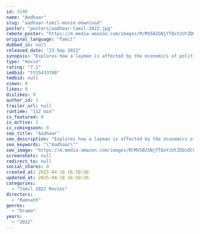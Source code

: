 ```yaml
---
id: 3196
name: "Aadhaar"
slug: "aadhaar-tamil-movie-download"
poster: "posters/aadhaar-tamil-2022.jpg"
remote_poster: "https://m.media-amazon.com/images/M/MV5BZGNjYTQxYzUtZDQzOC00MmZlLWI5ZWQtNzBiZWI3Y2ExZTVhXkEyXkFqcGdeQXVyMTI1NDEyNTM5._V1_SX300.jpg"
original_language: "Tamil"
dubbed_in: null
released_date: "23 Sep 2022"
synopsis: "Explores how a layman is affected by the economics of politics and police power."
type: "movie"
rating: "7.1"
imdbid: "tt15433700"
tmdbid: null
views: 0
likes: 0
dislikes: 0
author_id: 1
trailer_url: null
runtime: "112 min"
is_featured: 0
is_active: 1
is_comingsoon: 0
seo_title: "Aadhaar"
seo_description: "Explores how a layman is affected by the economics of politics and police power."
seo_keywords: "\"Aadhaar\""
seo_image: "https://m.media-amazon.com/images/M/MV5BZGNjYTQxYzUtZDQzOC00MmZlLWI5ZWQtNzBiZWI3Y2ExZTVhXkEyXkFqcGdeQXVyMTI1NDEyNTM5._V1_SX300.jpg"
screenshots: null
redirect_to: null
social_shares: 0
created_at: 2025-04-18 16:50:36
updated_at: 2025-04-18 16:50:36
categories:
  - "Tamil 2022 Movies"
directors:
  - "Ramnath"
genres:
  - "Drama"
years:
  - "2022"
---
```

